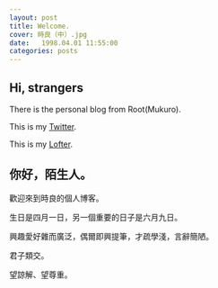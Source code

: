 ```yaml
---
layout: post
title: Welcome.
cover: 時良（中）.jpg
date:   1998.04.01 11:55:00
categories: posts
---
```


## Hi, strangers

There is the personal blog from Root(Mukuro).

This is my [Twitter](https://twitter.com).

This is my [Lofter](http://www.lofter.com/blog/mr-mukuro).

## 你好，陌生人。

歡迎來到時良的個人博客。

生日是四月一日，另一個重要的日子是六月九日。

興趣愛好雜而廣泛，偶爾即興提筆，才疏學淺，言辭簡陋。

君子類交。

望諒解、望尊重。
